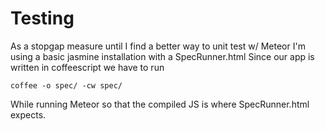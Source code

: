 # Testing
As a stopgap measure until I find a better way to unit test w/ Meteor I'm using a basic jasmine installation with a SpecRunner.html Since our app is written in coffeescript we have to run

    coffee -o spec/ -cw spec/

While running Meteor so that the compiled JS is where SpecRunner.html expects.

